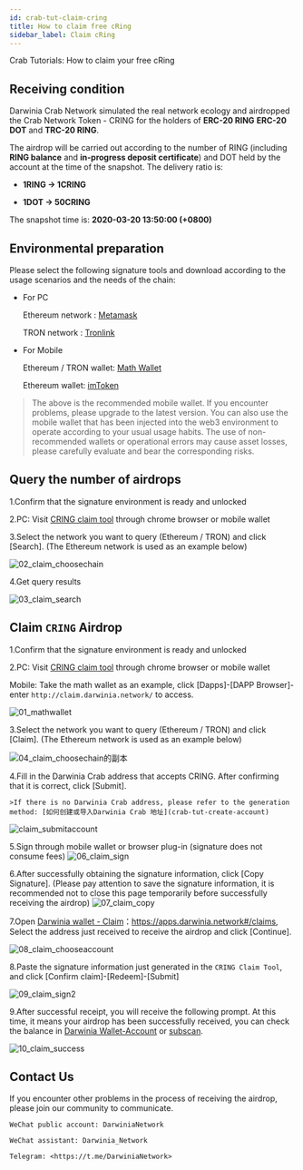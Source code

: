 ```yaml
---
id: crab-tut-claim-cring
title: How to claim free cRing
sidebar_label: Claim cRing
---
```


Crab Tutorials: How to claim your free cRing

## Receiving condition

Darwinia Crab Network simulated the real network ecology and airdropped the Crab Network Token - CRING for the holders of **ERC-20 RING** **ERC-20 DOT** and **TRC-20 RING**.

The airdrop will be carried out according to the number of RING (including **RING balance** and **in-progress deposit certificate**) and DOT held by the account at the time of the snapshot. The delivery ratio is:

- **1RING -> 1CRING**

- **1DOT -> 50CRING**

The snapshot time is: **2020-03-20 13:50:00 (+0800)**

## Environmental preparation

Please select the following signature tools and download according to the usage scenarios and the needs of the chain:

- For PC 

    Ethereum network : [Metamask](https://metamask.io/)

    TRON network : [Tronlink](https://www.tronlink.org/)

- For Mobile

    Ethereum / TRON wallet: [Math Wallet](http://www.mathwallet.org/)
    
    Ethereum wallet: [imToken](https://token.im/)

> The above is the recommended mobile wallet. If you encounter problems, please upgrade to the latest version. You can also use the mobile wallet that has been injected into the web3 environment to operate according to your usual usage habits. The use of non-recommended wallets or operational errors may cause asset losses, please carefully evaluate and bear the corresponding risks.

## Query the number of airdrops

1.Confirm that the signature environment is ready and unlocked

2.PC: Visit [CRING claim tool](http://claim.darwinia.network/) through chrome browser or mobile wallet

3.Select the network you want to query (Ethereum / TRON) and click [Search]. (The Ethereum network is used as an example below)

![02_claim_choosechain](assets/02_en.png)

4.Get query results

![03_claim_search](assets/03_en.png)

## Claim `CRING` Airdrop

1.Confirm that the signature environment is ready and unlocked

2.PC: Visit [CRING claim tool](http://claim.darwinia.network/) through chrome browser or mobile wallet

  Mobile: Take the math wallet as an example, click [Dapps]-[DAPP Browser]-enter `http://claim.darwinia.network/` to access.

![01_mathwallet](assets/01_en.png)

3.Select the network you want to query (Ethereum / TRON) and click [Claim]. (The Ethereum network is used as an example below)

![04_claim_choosechain的副本](assets/04_en的副本.png)

4.Fill in the Darwinia Crab address that accepts CRING. After confirming that it is correct, click [Submit].

    >️If there is no Darwinia Crab address, please refer to the generation method: [如何创建或导入Darwinia Crab 地址](crab-tut-create-account)

![claim_submitaccount](assets/05_en.png)

5.Sign through mobile wallet or browser plug-in (signature does not consume fees)
![06_claim_sign](assets/06_en.png)

6.After successfully obtaining the signature information, click [Copy Signature]. (Please pay attention to save the signature information, it is recommended not to close this page temporarily before successfully receiving the airdrop)
![07_claim_copy](assets/07_en.png)

7.Open [Darwinia wallet - Claim](https://apps.darwinia.network#/claims)：<https://apps.darwinia.network#/claims>, Select the address just received to receive the airdrop and click [Continue].

![08_claim_chooseaccount](assets/08_en.png)

8.Paste the signature information just generated in the `CRING Claim Tool`, and click [Confirm claim]-[Redeem]-[Submit]

![09_claim_sign2](assets/09_en.png)

9.After successful receipt, you will receive the following prompt. At this time, it means your airdrop has been successfully received, you can check the balance in [Darwinia Wallet-Account](https://apps.darwinia.network#/accounts) or [subscan](https://crab.subscan.io/).

![10_claim_success](assets/10_en.png)

## Contact Us

If you encounter other problems in the process of receiving the airdrop, please join our community to communicate.

    WeChat public account: DarwiniaNetwork
    
    WeChat assistant: Darwinia_Network
    
    Telegram: <https://t.me/DarwiniaNetwork>